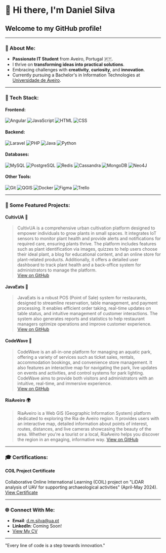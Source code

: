 # 👋 Hi there, I'm Daniel Silva

## Welcome to my GitHub profile!

---

### 🌟 About Me:
- **Passionate IT Student** from Aveiro, Portugal 🇵🇹.
- I thrive on **transforming ideas into practical solutions**.
- Embracing challenges with **creativity**, **curiosity**, and **innovation**.
- Currently pursuing a Bachelor's in Information Technologies at [Universidade de Aveiro](https://www.ua.pt/pt/c/63/p).

---

### 🎨 Tech Stack:
#### **Frontend**: 
![Angular](https://img.shields.io/badge/Angular-DD0031?style=for-the-badge&logo=angular&logoColor=white) ![JavaScript](https://img.shields.io/badge/JavaScript-323330?style=for-the-badge&logo=javascript&logoColor=F7DF1E) ![HTML](https://img.shields.io/badge/HTML5-E34F26?style=for-the-badge&logo=html5&logoColor=white) ![CSS](https://img.shields.io/badge/CSS3-1572B6?style=for-the-badge&logo=css3&logoColor=white)

#### **Backend**:
![Laravel](https://img.shields.io/badge/Laravel-FF2D20?style=for-the-badge&logo=laravel&logoColor=white) ![PHP](https://img.shields.io/badge/PHP-777BB4?style=for-the-badge&logo=php&logoColor=white) ![Java](https://img.shields.io/badge/Java-ED8B00?style=for-the-badge&logo=java&logoColor=white) ![Python](https://img.shields.io/badge/Python-3776AB?style=for-the-badge&logo=python&logoColor=white)

#### **Databases**:
![MySQL](https://img.shields.io/badge/MySQL-4479A1?style=for-the-badge&logo=mysql&logoColor=white) ![PostgreSQL](https://img.shields.io/badge/PostgreSQL-336791?style=for-the-badge&logo=postgresql&logoColor=white) ![Redis](https://img.shields.io/badge/Redis-DC382D?style=for-the-badge&logo=redis&logoColor=white) ![Cassandra](https://img.shields.io/badge/Cassandra-1287B1?style=for-the-badge&logo=apache-cassandra&logoColor=white) ![MongoDB](https://img.shields.io/badge/MongoDB-4EA94B?style=for-the-badge&logo=mongodb&logoColor=white) ![Neo4J](https://img.shields.io/badge/Neo4J-008CC1?style=for-the-badge&logo=neo4j&logoColor=white)

#### **Other Tools**:
![Git](https://img.shields.io/badge/Git-F05032?style=for-the-badge&logo=git&logoColor=white) ![QGIS](https://img.shields.io/badge/QGIS-589632?style=for-the-badge&logo=qgis&logoColor=white) ![Docker](https://img.shields.io/badge/Docker-2496ED?style=for-the-badge&logo=docker&logoColor=white) ![Figma](https://img.shields.io/badge/Figma-F24E1E?style=for-the-badge&logo=figma&logoColor=white) ![Trello](https://img.shields.io/badge/Trello-0052CC?style=for-the-badge&logo=trello&logoColor=white)

---

### 💼 Some Featured Projects:

#### **CultivUA** 🌱  
> CultivUA is a comprehensive urban cultivation platform designed to empower individuals to grow plants in small spaces. It integrates IoT sensors to monitor plant health and provide alerts and notifications for required care, ensuring plants thrive. The platform includes features such as plant identification via images, quizzes to help users choose their ideal plant, a blog for educational content, and an online store for plant-related products. Additionally, it offers a detailed user dashboard to track plant health and a back-office system for administrators to manage the platform.  
[View on GitHub](https://github.com/sDanielSilva/CultivUA)

#### **JavaEats** 🍴  
> JavaEats is a robust POS (Point of Sale) system for restaurants, designed to streamline reservation, table management, and payment processing. It enables efficient order taking, real-time updates on table status, and intuitive management of customer interactions. The system also generates reports and statistics to help restaurant managers optimize operations and improve customer experience.  
[View on GitHub](https://github.com/lucasduarte2/JavaEats)

#### **CodeWave** 🌊  
> CodeWave is an all-in-one platform for managing an aquatic park, offering a variety of services such as ticket sales, rentals, accommodation bookings, and convenience store management. It also features an interactive map for navigating the park, live updates on events and activities, and control systems for park lighting. CodeWave aims to provide both visitors and administrators with an intuitive, real-time, and immersive experience.  
[View on GitHub](https://github.com/lucasduarte2/CodeWave)

#### **RiaAveiro** 🌍  
> RiaAveiro is a Web GIS (Geographic Information System) platform dedicated to exploring the Ria de Aveiro region. It provides users with an interactive map, detailed information about points of interest, routes, distances, and live cameras showcasing the beauty of the area. Whether you're a tourist or a local, RiaAveiro helps you discover the region in an engaging, informative way.
[View on GitHub](https://github.com/lucasduarte2/riaaveiro)

---

### 🎓 Certifications:
#### **COIL Project Certificate**  
Collaborative Online International Learning (COIL) project on "LiDAR analysis of UAV for supporting archaeological activities" (April-May 2024). 
[View Certificate](https://openbadgefactory.com/v1/assertion/d226acf2667124222555dcb8f879fdea3a1c0953)

---

### 🌐 Connect With Me:
- **Email**: [d.m.silva@ua.pt](mailto:d.m.silva@ua.pt)
- **LinkedIn**: Coming Soon!
- [View My CV](https://uapt33090-my.sharepoint.com/:b:/g/personal/d_m_silva_ua_pt/EYyacFrUMYNJsj8S02tZ-UIBJyHV57lNbvwQlqSt3Kyybw?e=ucuc7x)

---

"Every line of code is a step towards innovation."
